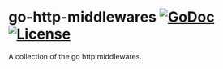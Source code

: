 # go-http-middlewares [![GoDoc](https://pkg.go.dev/badge/github.com/xgfone/go-http-middlewares)](https://pkg.go.dev/github.com/xgfone/go-http-middlewares) [![License](https://img.shields.io/badge/License-Apache%202.0-blue.svg?style=flat-square)](https://raw.githubusercontent.com/xgfone/go-http-middlewares/master/LICENSE)

A collection of the go http middlewares.
